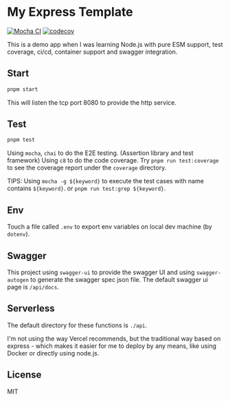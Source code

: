 # My Express Template

[![Mocha CI](https://github.com/Lonor/express-api/actions/workflows/ci.yaml/badge.svg)](https://github.com/Lonor/express-api/actions/workflows/ci.yaml)
[![codecov](https://codecov.io/gh/Lonor/node-express-example/branch/main/graph/badge.svg?token=KI6j0Pvoid)](https://codecov.io/gh/Lonor/node-express-example)

This is a demo app when I was learning Node.js with pure ESM support, test coverage, ci/cd, container support and swagger integration.

## Start

```sh
pnpm start
```

This will listen the tcp port 8080 to provide the http service.

## Test

```sh
pnpm test
```

Using `mocha`, `chai` to do the E2E testing. (Assertion library and test framework)
Using `c8` to do the code coverage. Try `pnpm run test:coverage` to see the coverage report under the `coverage` directory.

TIPS: Using `mocha -g ${keyword}` to execute the test cases with name contains `${keyword}`.
or `pnpm run test:grep ${keyword}`.

## Env

Touch a file called `.env` to export env variables on local dev machine (by `dotenv`).

## Swagger

This project using `swagger-ui` to provide the swagger UI and using `swagger-autogen` to generate the swagger spec json file. The default swagger ui page is `/api/docs`.

## Serverless

The default directory for these functions is `./api`.

I'm not using the way Vercel recommends, but the traditional way based on express - which makes it easier for me to deploy by any means, like using Docker or directly using node.js.

## License

MIT
